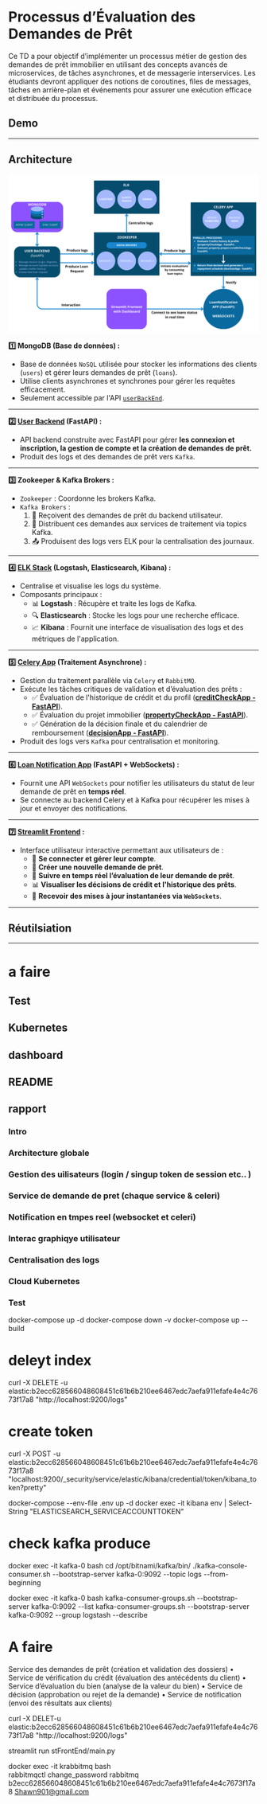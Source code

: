 # Processus d’Évaluation des Demandes de Prêt

Ce TD a pour objectif d’implémenter un processus métier de gestion des demandes de prêt
immobilier en utilisant des concepts avancés de microservices, de tâches asynchrones, et de
messagerie interservices. Les étudiants devront appliquer des notions de coroutines, files de
messages, tâches en arrière-plan et événements pour assurer une exécution efficace et
distribuée du processus.

## Demo

---

## Architecture 
![global_sch](https://github.com/mchianale/loan_request_app/blob/main/docs/main_archi.png)

**1️⃣ MongoDB (Base de données) :** 
- Base de données `NoSQL` utilisée pour stocker les informations des clients (`users`) et gérer leurs demandes de prêt (`loans`).
- Utilise clients asynchrones et synchrones pour gérer les requêtes efficacement.
- Seulement accessible par l'API [`userBackEnd`](https://github.com/mchianale/loan_request_app/tree/main/userBackEnd).

---

**2️⃣ [User Backend](https://github.com/mchianale/loan_request_app/tree/main/userBackEnd) (FastAPI) :**
- API backend construite avec FastAPI pour gérer **les connexion et inscription, la gestion de compte et la création de demandes de prêt.**
- Produit des logs et des demandes de prêt vers `Kafka`.

---

**3️⃣ Zookeeper & Kafka Brokers :**
- `Zookeeper` : Coordonne les brokers Kafka.
- `Kafka Brokers` :
  1. 📨 Reçoivent des demandes de prêt du backend utilisateur.
  2. 🔄 Distribuent ces demandes aux services de traitement via topics Kafka.
  3. 📤 Produisent des logs vers ELK pour la centralisation des journaux.

---

**4️⃣ [ELK Stack](https://github.com/mchianale/loan_request_app/tree/main/logstash) (Logstash, Elasticsearch, Kibana) :**  
- Centralise et visualise les logs du système.  
- Composants principaux :
  - 📊 **Logstash** : Récupère et traite les logs de Kafka.  
  - 🔍 **Elasticsearch** : Stocke les logs pour une recherche efficace.  
  - 📈 **Kibana** : Fournit une interface de visualisation des logs et des métriques de l'application.  

---

**5️⃣ [Celery App](https://github.com/mchianale/loan_request_app/tree/main/celeryApp) (Traitement Asynchrone) :**  
- Gestion du traitement parallèle via `Celery` et `RabbitMQ`.  
- Exécute les tâches critiques de validation et d’évaluation des prêts :  
  - ✅ Évaluation de l'historique de crédit et du profil ([**creditCheckApp - FastAPI**](https://github.com/mchianale/loan_request_app/tree/main/creditCheckApp)).  
  - ✅ Évaluation du projet immobilier ([**propertyCheckApp - FastAPI**](https://github.com/mchianale/loan_request_app/tree/main/propertyCheckApp)).  
  - ✅ Génération de la décision finale et du calendrier de remboursement ([**decisionApp - FastAPI**](https://github.com/mchianale/loan_request_app/tree/main/decisionApp)).  
- Produit des logs vers `Kafka` pour centralisation et monitoring.  

---

**6️⃣ [Loan Notification App](https://github.com/mchianale/loan_request_app/tree/main/loanNotificationApp) (FastAPI + WebSockets) :**  
- Fournit une API `WebSockets` pour notifier les utilisateurs du statut de leur demande de prêt en **temps réel**.  
- Se connecte au backend Celery et à Kafka pour récupérer les mises à jour et envoyer des notifications.  

---

**7️⃣ [Streamlit Frontend](https://github.com/mchianale/loan_request_app/tree/main/stFrontEnd) :**  
- Interface utilisateur interactive permettant aux utilisateurs de :  
  - 🔑 **Se connecter et gérer leur compte**.  
  - 🏦 **Créer une nouvelle demande de prêt**.  
  - 🔎 **Suivre en temps réel l’évaluation de leur demande de prêt**.  
  - 📊 **Visualiser les décisions de crédit et l'historique des prêts**.  
  - 📡 **Recevoir des mises à jour instantanées via `WebSockets`**.  

---

## Réutilsiation 

---


# a faire 
## Test
## Kubernetes
## dashboard

## README
## rapport
### Intro
### Architecture globale 
### Gestion des uilisateurs (login / singup token de session etc.. )
### Service de demande de pret (chaque service & celeri)
### Notification en tmpes reel (websocket et celeri)
### Interac graphiqye utilisateur
### Centralisation des logs
### Cloud Kubernetes
### Test 


docker-compose up -d
docker-compose down -v
docker-compose up --build

# deleyt index
curl -X DELETE -u elastic:b2ecc628566048608451c61b6b210ee6467edc7aefa911efafe4e4c7673f17a8 "http://localhost:9200/logs"

#  create token
curl -X POST -u elastic:b2ecc628566048608451c61b6b210ee6467edc7aefa911efafe4e4c7673f17a8 "localhost:9200/_security/service/elastic/kibana/credential/token/kibana_token?pretty"

docker-compose --env-file .env up -d
docker exec -it kibana env | Select-String "ELASTICSEARCH_SERVICEACCOUNTTOKEN"

# check kafka produce
docker exec -it kafka-0 bash
cd /opt/bitnami/kafka/bin/
./kafka-console-consumer.sh --bootstrap-server kafka-0:9092 --topic logs --from-beginning

docker exec -it kafka-0 bash
kafka-consumer-groups.sh --bootstrap-server kafka-0:9092 --list
kafka-consumer-groups.sh --bootstrap-server kafka-0:9092 --group logstash --describe

# A faire 
Service des demandes de prêt (création et validation des dossiers)
• Service de vérification du crédit (évaluation des antécédents du client)
• Service d’évaluation du bien (analyse de la valeur du bien)
• Service de décision (approbation ou rejet de la demande)
• Service de notification (envoi des résultats aux clients)

 curl -X DELET-u elastic:b2ecc628566048608451c61b6b210ee6467edc7aefa911efafe4e4c7673f17a8 "http://localhost:9200/logs"

streamlit run stFrontEnd/main.py

docker exec -it krabbitmq bash      
rabbitmqctl change_password rabbitmq b2ecc628566048608451c61b6b210ee6467edc7aefa911efafe4e4c7673f17a8
Shawn901@gmail.com
